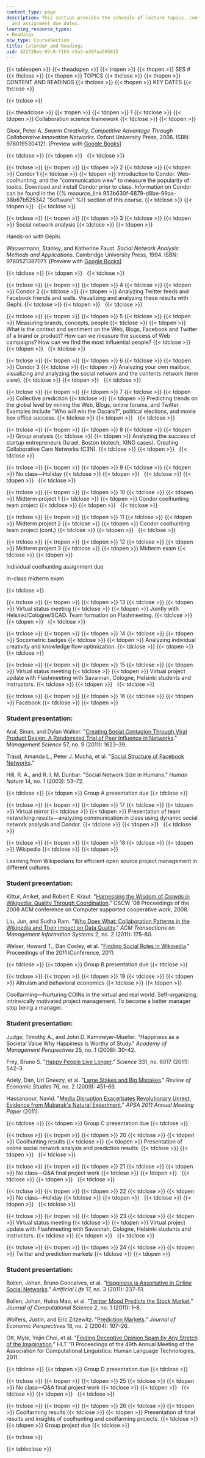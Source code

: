 ```yaml
---
content_type: page
description: This section provides the schedule of lecture topics, content, readings,
  and assignment due dates.
learning_resource_types:
- Readings
ocw_type: CourseSection
title: Calendar and Readings
uid: 422728ee-97c0-f1b5-d3a3-e397aa595815
---
```


{{< tableopen >}}
{{< theadopen >}}
{{< tropen >}}
{{< thopen >}}
SES #
{{< thclose >}}
{{< thopen >}}
TOPICS
{{< thclose >}}
{{< thopen >}}
CONTENT AND READINGS
{{< thclose >}}
{{< thopen >}}
KEY DATES
{{< thclose >}}

{{< trclose >}}

{{< theadclose >}}
{{< tropen >}}
{{< tdopen >}}
1
{{< tdclose >}}
{{< tdopen >}}
Collaboration science framework
{{< tdclose >}}
{{< tdopen >}}


Gloor, Peter A. _Swarm Creativity, Competitive Advantage Through Collaborative Innovation Networks_. Oxford University Press, 2006. ISBN: 9780195304121. \[Preview with [Google Books](http://books.google.com/books?id=5b3L8jP_IqEC&pg=Pafrontcover)\]


{{< tdclose >}}
{{< tdopen >}}
 
{{< tdclose >}}

{{< trclose >}}
{{< tropen >}}
{{< tdopen >}}
2
{{< tdclose >}}
{{< tdopen >}}
Condor 1
{{< tdclose >}}
{{< tdopen >}}
Introduction to Condor. Web-coolhunting, and the "communication view" to measure the popularity of topics. Download and install Condor prior to class. Information on Condor can be found in the {{% resource_link 953b630f-6879-d8be-99aa-38b67b525342 "Software" %}} section of this course.
{{< tdclose >}}
{{< tdopen >}}
 
{{< tdclose >}}

{{< trclose >}}
{{< tropen >}}
{{< tdopen >}}
3
{{< tdclose >}}
{{< tdopen >}}
Social network analysis
{{< tdclose >}}
{{< tdopen >}}


Hands-on with Gephi.

Wassermann, Stanley, and Katherine Faust. _Social Network Analysis: Methods and Applications_. Cambridge University Press, 1994. ISBN: 9780521387071. \[Preview with [Google Books](http://books.google.com/books?id=CAm2DpIqRUIC&pg=Pafrontcover)\]


{{< tdclose >}}
{{< tdopen >}}
 
{{< tdclose >}}

{{< trclose >}}
{{< tropen >}}
{{< tdopen >}}
4
{{< tdclose >}}
{{< tdopen >}}
Condor 2
{{< tdclose >}}
{{< tdopen >}}
Analyzing Twitter feeds and Facebook friends and walls. Visualizing and analyzing these results with Gephi.
{{< tdclose >}}
{{< tdopen >}}
 
{{< tdclose >}}

{{< trclose >}}
{{< tropen >}}
{{< tdopen >}}
5
{{< tdclose >}}
{{< tdopen >}}
Measuring brands, concepts, people
{{< tdclose >}}
{{< tdopen >}}
What is the context and sentiment on the Web, Blogs, Facebook and Twitter of a brand or product? How can we measure the success of Web campaigns? How can we find the most influential people?
{{< tdclose >}}
{{< tdopen >}}
 
{{< tdclose >}}

{{< trclose >}}
{{< tropen >}}
{{< tdopen >}}
6
{{< tdclose >}}
{{< tdopen >}}
Condor 3
{{< tdclose >}}
{{< tdopen >}}
Analyzing your own mailbox, visualizing and analyzing the social network and the contents network (term view).
{{< tdclose >}}
{{< tdopen >}}
 
{{< tdclose >}}

{{< trclose >}}
{{< tropen >}}
{{< tdopen >}}
7
{{< tdclose >}}
{{< tdopen >}}
Collective prediction
{{< tdclose >}}
{{< tdopen >}}
Predicting trends on the global level by mining the Web, Blogs, online forums, and Twitter. Examples include "Who will win the Oscars?", political elections, and movie box office success.
{{< tdclose >}}
{{< tdopen >}}
 
{{< tdclose >}}

{{< trclose >}}
{{< tropen >}}
{{< tdopen >}}
8
{{< tdclose >}}
{{< tdopen >}}
Group analysis
{{< tdclose >}}
{{< tdopen >}}
Analyzing the success of startup entrepreneurs (Israel, Boston biotech, XING cases). Creating Collaborative Care Networks (C3N).
{{< tdclose >}}
{{< tdopen >}}
 
{{< tdclose >}}

{{< trclose >}}
{{< tropen >}}
{{< tdopen >}}
9
{{< tdclose >}}
{{< tdopen >}}
No class—Holiday
{{< tdclose >}}
{{< tdopen >}}
 
{{< tdclose >}}
{{< tdopen >}}
 
{{< tdclose >}}

{{< trclose >}}
{{< tropen >}}
{{< tdopen >}}
10
{{< tdclose >}}
{{< tdopen >}}
Midterm project 1
{{< tdclose >}}
{{< tdopen >}}
Condor coolhunting team project
{{< tdclose >}}
{{< tdopen >}}
 
{{< tdclose >}}

{{< trclose >}}
{{< tropen >}}
{{< tdopen >}}
11
{{< tdclose >}}
{{< tdopen >}}
Midterm project 2
{{< tdclose >}}
{{< tdopen >}}
Condor coolhunting team project (cont.)
{{< tdclose >}}
{{< tdopen >}}
 
{{< tdclose >}}

{{< trclose >}}
{{< tropen >}}
{{< tdopen >}}
12
{{< tdclose >}}
{{< tdopen >}}
Midterm project 3
{{< tdclose >}}
{{< tdopen >}}
Midterm exam
{{< tdclose >}}
{{< tdopen >}}


Individual coolhunting assignment due

In-class midterm exam


{{< tdclose >}}

{{< trclose >}}
{{< tropen >}}
{{< tdopen >}}
13
{{< tdclose >}}
{{< tdopen >}}
Virtual status meeting
{{< tdclose >}}
{{< tdopen >}}
Jointly with Helsinki/Cologne/SCAD. Team formation on Flashmeeting.
{{< tdclose >}}
{{< tdopen >}}
 
{{< tdclose >}}

{{< trclose >}}
{{< tropen >}}
{{< tdopen >}}
14
{{< tdclose >}}
{{< tdopen >}}
Sociometric badges
{{< tdclose >}}
{{< tdopen >}}
Analyzing individual creativity and knowledge flow optimization.
{{< tdclose >}}
{{< tdopen >}}
 
{{< tdclose >}}

{{< trclose >}}
{{< tropen >}}
{{< tdopen >}}
15
{{< tdclose >}}
{{< tdopen >}}
Virtual status meeting
{{< tdclose >}}
{{< tdopen >}}
Virtual project update with Flashmeeting with Savannah, Cologne, Helsinki students and instructors.
{{< tdclose >}}
{{< tdopen >}}
 
{{< tdclose >}}

{{< trclose >}}
{{< tropen >}}
{{< tdopen >}}
16
{{< tdclose >}}
{{< tdopen >}}
Facebook
{{< tdclose >}}
{{< tdopen >}}


### Student presentation:

Aral, Sinan, and Dylan Walker. "[Creating Social Contagion Through Viral Product Design: A Randomized Trial of Peer Influence in Networks](http://dx.doi.org/10.1287/mnsc.1110.1421)." _Management Science_ 57, no. 9 (2011): 1623–39.

Traud, Amanda L., Peter J. Mucha, et al. "[Social Structure of Facebook Networks](http://arxiv.org/abs/1102.2166)."  

Hill, R. A., and R. I. M. Dunbar. "Social Network Size in Humans." _Human Nature_ 14, no. 1 (2003): 53–72.


{{< tdclose >}}
{{< tdopen >}}
Group A presentation due
{{< tdclose >}}

{{< trclose >}}
{{< tropen >}}
{{< tdopen >}}
17
{{< tdclose >}}
{{< tdopen >}}
Virtual mirror
{{< tdclose >}}
{{< tdopen >}}
Presentation of team networking results—analyzing communication in class using dynamic social network analysis and Condor.
{{< tdclose >}}
{{< tdopen >}}
 
{{< tdclose >}}

{{< trclose >}}
{{< tropen >}}
{{< tdopen >}}
18
{{< tdclose >}}
{{< tdopen >}}
Wikipedia
{{< tdclose >}}
{{< tdopen >}}


Learning from Wikipedians for efficient open source project management in different cultures.

### Student presentation:

Kittur, Aniket, and Robert E. Kraut. "[Harnessing the Wisdom of Crowds in Wikipedia: Quality Through Coordination](http://dx.doi.org/10.1145/1460563.1460572)." CSCW '08 Proceedings of the 2008 ACM conference on Computer supported cooperative work, 2008.

Liu, Jun, and Sudha Ram. "[Who Does What: Collaboration Patterns in the Wikipedia and Their Impact on Data Quality](https://dx.doi.org/10.1145/1985347.1985352)." _ACM Transactions on Management Information Systems_ 2, no. 2 (2011): 175–80.

Welser, Howard T., Dan Cosley, et al. "[Finding Social Roles in Wikipedia](http://dx.doi.org/10.1145/1940761.1940778)." Proceedings of the 2011 iConference, 2011.


{{< tdclose >}}
{{< tdopen >}}
Group B presentation due
{{< tdclose >}}

{{< trclose >}}
{{< tropen >}}
{{< tdopen >}}
19
{{< tdclose >}}
{{< tdopen >}}
Altruism and behavioral economics
{{< tdclose >}}
{{< tdopen >}}


Coolfarming—Nurturing COINs in the virtual and real world. Self-organizing, intrinsically motivated project management. To become a better manager stop being a manager.

### Student presentation:

Judge, Timothy A., and John D. Kammeyer-Mueller. "Happiness as a Societal Value Why Happiness Is Worthy of Study." _Academy of Management Perspectives_ 25, no. 1 (2008): 30–42.

Frey, Bruno S. "[Happy People Live Longer](http://dx.doi.org/10.1126/science.1201060)." _Science_ 331, no. 6017 (2011): 542–3.

Ariely, Dan, Uri Gneezy, et al. "[Large Stakes and Big Mistakes](http://dx.doi.org/10.1111/j.1467-937X.2009.00534.x)." _Review of Economic Studies_ 76, no. 2 (2009): 451–69.

Hassanpour, Navid. "[Media Disruption Exacerbates Revolutionary Unrest: Evidence from Mubarak's Natural Experiment](http://papers.ssrn.com/sol3/papers.cfm?abstract_id=1903351)." _APSA 2011 Annual Meeting Paper_ (2011).


{{< tdclose >}}
{{< tdopen >}}
Group C presentation due
{{< tdclose >}}

{{< trclose >}}
{{< tropen >}}
{{< tdopen >}}
20
{{< tdclose >}}
{{< tdopen >}}
Coolhunting results
{{< tdclose >}}
{{< tdopen >}}
Presentation of online social network analysis and prediction results.
{{< tdclose >}}
{{< tdopen >}}
 
{{< tdclose >}}

{{< trclose >}}
{{< tropen >}}
{{< tdopen >}}
21
{{< tdclose >}}
{{< tdopen >}}
No class—Q&A final project work
{{< tdclose >}}
{{< tdopen >}}
 
{{< tdclose >}}
{{< tdopen >}}
 
{{< tdclose >}}

{{< trclose >}}
{{< tropen >}}
{{< tdopen >}}
22
{{< tdclose >}}
{{< tdopen >}}
No class—Holiday
{{< tdclose >}}
{{< tdopen >}}
 
{{< tdclose >}}
{{< tdopen >}}
 
{{< tdclose >}}

{{< trclose >}}
{{< tropen >}}
{{< tdopen >}}
23
{{< tdclose >}}
{{< tdopen >}}
Virtual status meeting
{{< tdclose >}}
{{< tdopen >}}
Virtual project update with Flashmeeting with Savannah, Cologne, Helsinki students and instructors.
{{< tdclose >}}
{{< tdopen >}}
 
{{< tdclose >}}

{{< trclose >}}
{{< tropen >}}
{{< tdopen >}}
24
{{< tdclose >}}
{{< tdopen >}}
Twitter and prediction markets
{{< tdclose >}}
{{< tdopen >}}


### Student presentation:

Bollen, Johan, Bruno Goncalves, et al. "[Happiness is Assortative in Online Social Networks](http://dx.doi.org/10.1162/artl_a_00034)." _Artificial Life_ 17, no. 3 (2011): 237–51.

Bollen, Johan, Huina Mao, et al. "[Twitter Mood Predicts the Stock Market](http://dx.doi.org/10.1016/j.jocs.2010.12.007)." _Journal of Computational Science_ 2, no. 1 (2011): 1–8.

Wolfers, Justin, and Eric Zitzewitz. "[Prediction Markets](http://www.nber.org/papers/w10504)." _Journal of Economic Perspectives_ 18, no. 2 (2004): 107–26.

Ott, Myle, Yejin Choi, et al. "[Finding Deceptive Opinion Spam by Any Stretch of the Imagination](http://dl.acm.org/citation.cfm?id=2002512)." HLT '11 Proceedings of the 49th Annual Meeting of the Association for Computational Linguistics: Human Language Technologies, 2011.


{{< tdclose >}}
{{< tdopen >}}
Group D presentation due
{{< tdclose >}}

{{< trclose >}}
{{< tropen >}}
{{< tdopen >}}
25
{{< tdclose >}}
{{< tdopen >}}
No class—Q&A final project work
{{< tdclose >}}
{{< tdopen >}}
 
{{< tdclose >}}
{{< tdopen >}}
 
{{< tdclose >}}

{{< trclose >}}
{{< tropen >}}
{{< tdopen >}}
26
{{< tdclose >}}
{{< tdopen >}}
Coolfarming results
{{< tdclose >}}
{{< tdopen >}}
Presentation of final results and insights of coolhunting and coolfarming projects.
{{< tdclose >}}
{{< tdopen >}}
Group project due
{{< tdclose >}}

{{< trclose >}}

{{< tableclose >}}